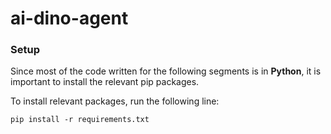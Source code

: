 # ai-dino-agent

### Setup
Since most of the code written for the following segments is in **Python**, it is important to install the relevant pip packages.

To install relevant packages, run the following line:

```
pip install -r requirements.txt
```